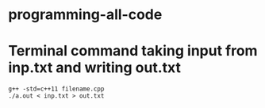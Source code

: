 # programming-all-code
# Terminal command taking input from inp.txt and writing out.txt 

```
g++ -std=c++11 filename.cpp
./a.out < inp.txt > out.txt

```

